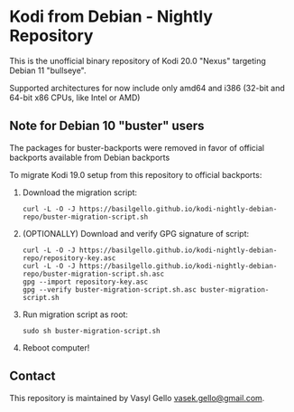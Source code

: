 # Kodi from Debian - Nightly Repository

This is the unofficial binary repository of Kodi 20.0 "Nexus" targeting Debian 11 "bullseye".

Supported architectures for now include only amd64 and i386 (32-bit and 64-bit x86 CPUs, like Intel or AMD)

## Note for Debian 10 "buster" users

The packages for buster-backports were removed in favor of official backports available from Debian backports

To migrate Kodi 19.0 setup from this repository to official backports:

1. Download the migration script:

    ```shell
    curl -L -O -J https://basilgello.github.io/kodi-nightly-debian-repo/buster-migration-script.sh
    ```

2. (OPTIONALLY) Download and verify GPG signature of script:

    ```shell
    curl -L -O -J https://basilgello.github.io/kodi-nightly-debian-repo/repository-key.asc
    curl -L -O -J https://basilgello.github.io/kodi-nightly-debian-repo/buster-migration-script.sh.asc
    gpg --import repository-key.asc
    gpg --verify buster-migration-script.sh.asc buster-migration-script.sh

    ```

3. Run migration script as root:

   ```shell
   sudo sh buster-migration-script.sh
   ```

4. Reboot computer!

## Contact

This repository is maintained by Vasyl Gello <vasek.gello@gmail.com>.

